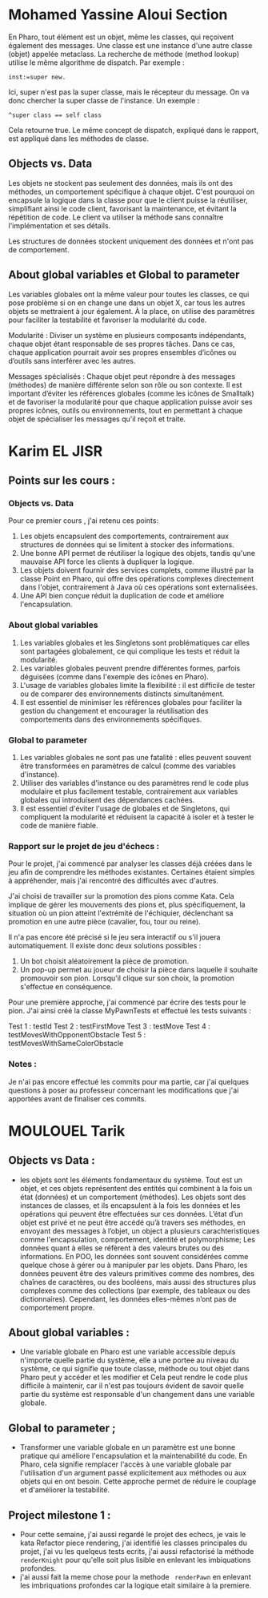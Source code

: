 # Mohamed Yassine Aloui Section
En Pharo, tout élément est un objet, même les classes, qui reçoivent également des messages. Une classe est une instance d'une autre classe (objet) appelée metaclass. La recherche de méthode (method lookup) utilise le même algorithme de dispatch. Par exemple :

```inst:=super new.```

Ici, super n'est pas la super classe, mais le récepteur du message. On va donc chercher la super classe de l'instance. Un exemple :

``` ^super class == self class ```

Cela retourne true. Le même concept de dispatch, expliqué dans le rapport, est appliqué dans les méthodes de classe.
## Objects vs. Data

Les objets ne stockent pas seulement des données, mais ils ont des méthodes, un comportement spécifique à chaque objet. C'est pourquoi on encapsule la logique dans la classe pour que le client puisse la réutiliser, simplifiant ainsi le code client, favorisant la maintenance, et évitant la répétition de code. Le client va utiliser la méthode sans connaître l'implémentation et ses détails.

Les structures de données stockent uniquement des données et n'ont pas de comportement. 
 ## About global variables et Global to parameter

Les variables globales ont la même valeur pour toutes les classes, ce qui pose problème si on en change une dans un objet X, car tous les autres objets se mettraient à jour également. À la place, on utilise des paramètres pour faciliter la testabilité et favoriser la modularité du code.

Modularité : Diviser un système en plusieurs composants indépendants, chaque objet étant responsable de ses propres tâches. Dans ce cas, chaque application pourrait avoir ses propres ensembles d’icônes ou d’outils sans interférer avec les autres.

Messages spécialisés : Chaque objet peut répondre à des messages (méthodes) de manière différente selon son rôle ou son contexte. Il est important d’éviter les références globales (comme les icônes de Smalltalk) et de favoriser la modularité pour que chaque application puisse avoir ses propres icônes, outils ou environnements, tout en permettant à chaque objet de spécialiser les messages qu'il reçoit et traite.


# Karim EL JISR

## Points sur les cours :

### Objects vs. Data

Pour ce premier cours , j'ai retenu ces points:

1. Les objets encapsulent des comportements, contrairement aux structures de données qui se limitent à stocker des informations.
2. Une bonne API permet de réutiliser la logique des objets, tandis qu'une mauvaise API force les clients à dupliquer la logique.
3. Les objets doivent fournir des services complets, comme illustré par la classe Point en Pharo, qui offre des opérations complexes      directement dans l'objet, contrairement à Java où ces opérations sont externalisées.
4. Une API bien conçue réduit la duplication de code et améliore l'encapsulation.

### About global variables

1. Les variables globales et les Singletons sont problématiques car elles sont partagées globalement, ce qui complique les tests et réduit la modularité.
2. Les variables globales peuvent prendre différentes formes, parfois déguisées (comme dans l'exemple des icônes en Pharo).
3. L'usage de variables globales limite la flexibilité : il est difficile de tester ou de comparer des environnements distincts simultanément.
4. Il est essentiel de minimiser les références globales pour faciliter la gestion du changement et encourager la réutilisation des comportements dans des environnements spécifiques.

### Global to parameter

1. Les variables globales ne sont pas une fatalité : elles peuvent souvent être transformées en paramètres de calcul (comme des variables d'instance).
2. Utiliser des variables d'instance ou des paramètres rend le code plus modulaire et plus facilement testable, contrairement aux variables globales qui introduisent des dépendances cachées.
3. Il est essentiel d'éviter l'usage de globales et de Singletons, qui compliquent la modularité et réduisent la capacité à isoler et à tester le code de manière fiable.


### Rapport sur le projet de jeu d'échecs :
Pour le projet, j'ai commencé par analyser les classes déjà créées dans le jeu afin de comprendre les méthodes existantes. Certaines étaient simples à appréhender, mais j'ai rencontré des difficultés avec d'autres.

J'ai choisi de travailler sur la promotion des pions comme Kata. Cela implique de gérer les mouvements des pions et, plus spécifiquement, la situation où un pion atteint l'extrémité de l'échiquier, déclenchant sa promotion en une autre pièce (cavalier, fou, tour ou reine).

Il n'a pas encore été précisé si le jeu sera interactif ou s'il jouera automatiquement. Il existe donc deux solutions possibles :

1. Un bot choisit aléatoirement la pièce de promotion.
2. Un pop-up permet au joueur de choisir la pièce dans laquelle il souhaite promouvoir son pion. Lorsqu'il clique sur son choix, la promotion s'effectue en conséquence.

Pour une première approche, j'ai commencé par écrire des tests pour le pion. J'ai ainsi créé la classe MyPawnTests et effectué les tests suivants :

Test 1 : testId
Test 2 : testFirstMove
Test 3 : testMove
Test 4 : testMovesWithOpponentObstacle
Test 5 : testMovesWithSameColorObstacle

### Notes :
Je n'ai pas encore effectué les commits pour ma partie, car j'ai quelques questions à poser au professeur concernant les modifications que j'ai apportées avant de finaliser ces commits. 


# MOULOUEL Tarik 
## Objects vs Data :
 - les objets sont les éléments fondamentaux du système. Tout est un objet, et ces objets représentent des entités qui combinent à la fois un état (données) et un comportement (méthodes). Les objets sont des instances de classes, et ils encapsulent à la fois les données et les opérations qui peuvent être effectuées sur ces données. L’état d’un objet est privé et ne peut être accédé qu’à travers ses méthodes, en envoyant des messages à l’objet, un object a plusieurs carachteristiques comme l'encapsulation, comportement, identité et polymorphisme; Les données quant à elles se réfèrent à des valeurs brutes ou des informations. En POO, les données sont souvent considérées comme quelque chose à gérer ou à manipuler par les objets. Dans Pharo, les données peuvent être des valeurs primitives comme des nombres, des chaînes de caractères, ou des booléens, mais aussi des structures plus complexes comme des collections (par exemple, des tableaux ou des dictionnaires). Cependant, les données elles-mêmes n’ont pas de comportement propre. 

 ## About global variables :
 - Une variable globale en Pharo est une variable accessible depuis n'importe quelle partie du système, elle a une portee au niveau du système, ce qui signifie que toute classe, méthode ou tout objet dans Pharo peut y accéder et les modifier et Cela peut rendre le code plus difficile à maintenir, car il n'est pas toujours évident de savoir quelle partie du système est responsable d'un changement dans une variable globale. 

 ##  Global to parameter ;
 - Transformer une variable globale en un paramètre est une bonne pratique qui améliore l'encapsulation et la maintenabilité du code. En Pharo, cela signifie remplacer l'accès à une variable globale par l'utilisation d'un argument passé explicitement aux méthodes ou aux objets qui en ont besoin. Cette approche permet de réduire le couplage et d'améliorer la testabilité. 
  
## Project milestone 1 : 

- Pour cette semaine, j'ai aussi regardé le projet des echecs, je vais le kata Refactor piece rendering, j'ai identifié les classes principales du projet, j'ai vu les quelqeus tests ecrits, j'ai aussi refactorisé la méthode ```renderKnight``` pour qu'elle soit plus lisible en enlevant les imbiquations profondes.
- j'ai aussi fait la meme chose pour la methode ``` renderPawn``` en enlevant les imbriquations profondes car la logique etait similaire à la premiere.